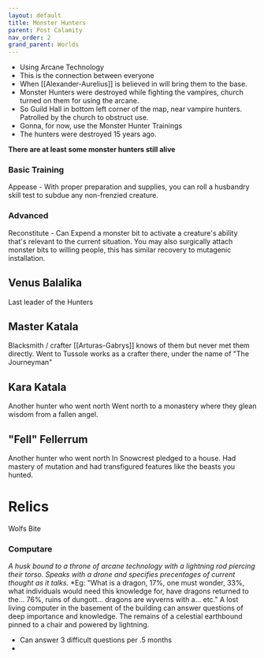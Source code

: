 ```yaml
---
layout: default
title: Monster Hunters
parent: Post Calamity
nav_order: 2
grand_parent: Worlds
---
```

* Using Arcane Technology
* This is the connection between everyone
* When [[Alexander-Aurelius]] is believed in will bring them to the base.
* Monster Hunters were destroyed while fighting the vampires, church turned on them for using the arcane.
* So Guild Hall in bottom left corner of the map, near vampire hunters. Patrolled by the church to obstruct use.
* Gonna, for now, use the Monster Hunter Trainings
* The hunters were destroyed 15 years ago.

**There are at least some monster hunters still alive**
### Basic Training
Appease - With proper preparation and supplies, you can roll a husbandry skill test to subdue any non-frenzied creature.  

### Advanced
Reconstitute - Can Expend a monster bit to activate a creature's ability that's relevant to the current situation. You may also surgically attach monster bits to willing people, this has similar recovery to mutagenic installation.

## Venus Balalika
Last leader of the Hunters

## Master Katala
Blacksmith / crafter
[[Arturas-Gabrys]] knows of them but never met them directly.
Went to Tussole works as a crafter there, under the name of "The Journeyman"

## Kara Katala
Another hunter who went north
Went north to a monastery where they glean wisdom from a fallen angel. 

## "Fell" Fellerrum
Another hunter who went north
In Snowcrest pledged to a house. 
Had mastery of mutation and had transfigured features like the beasts you hunted. 

# Relics
Wolfs Bite

### Computare
*A husk bound to a throne of arcane technology with a lightning rod piercing their torso. Speaks with a drone and specifies precentages of current thought as it talks.*
*Eg: "What is a dragon, 17%, one must wonder, 33%, what individuals would need this knowledge for, have dragons returned to the… 76%, ruins of dungott… dragons are wyverns with a… etc."
A lost living computer in the basement of the building can answer questions of deep importance and knowledge. The remains of a celestial earthbound pinned to a chair and powered by lightning. 

* Can answer 3 difficult questions per .5 months
* 